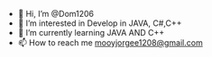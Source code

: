 - 👋 Hi, I’m @Dom1206
- 👀 I’m interested in Develop in JAVA, C#,C++
- 🌱 I’m currently learning JAVA AND C++
- 📫 How to reach me mooyjorgee1208@gmail.com

<!---
Dom1206/Dom1206 is a ✨ special ✨ repository because its `README.md` (this file) appears on your GitHub profile.
You can click the Preview link to take a look at your changes.
--->
